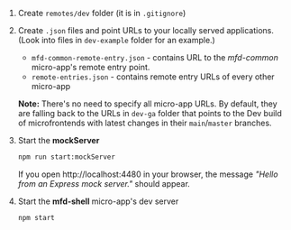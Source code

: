 

1. Create `remotes/dev` folder (it is in `.gitignore`)

2. Create `.json` files and point URLs to your locally served applications.
   (Look into files in `dev-example` folder for an example.)
   - `mfd-common-remote-entry.json` - contains URL to the _mfd-common_ micro-app's remote entry point.
   - `remote-entries.json` - contains remote entry URLs of every other micro-app

    **Note:** There's no need to specify all micro-app URLs. By default, they are falling back
    to the URLs in `dev-ga` folder that points to the Dev build of microfrontends
    with latest changes in their `main`/`master` branches.

3. Start the **mockServer**
   ```sh
   npm run start:mockServer
   ```
   If you open http://localhost:4480 in your browser, the message
   _"Hello from an Express mock server."_  should appear.


5. Start the **mfd-shell** micro-app's dev server
   ```sh
   npm start
   ```
